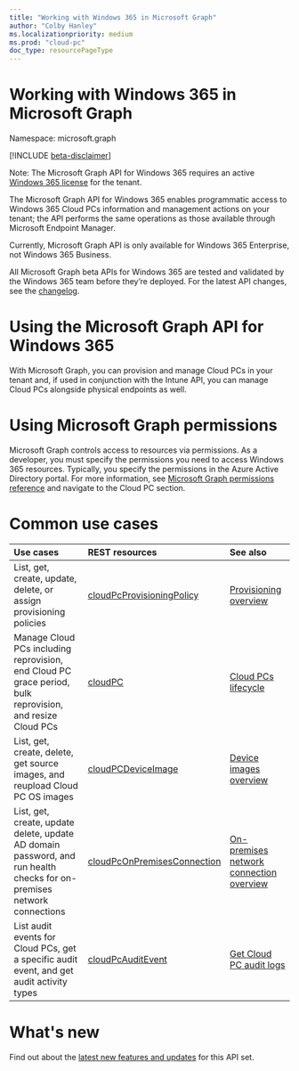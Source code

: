 ```yaml
---
title: "Working with Windows 365 in Microsoft Graph"
author: "Colby Hanley"
ms.localizationpriority: medium
ms.prod: "cloud-pc"
doc_type: resourcePageType
---
```


# Working with Windows 365 in Microsoft Graph

Namespace: microsoft.graph

[!INCLUDE [beta-disclaimer](../../includes/beta-disclaimer.md)]

Note: The Microsoft Graph API for Windows 365 requires an active [Windows 365 license](https://www.microsoft.com/en-us/windows-365) for the tenant.

The Microsoft Graph API for Windows 365 enables programmatic access to Windows 365 Cloud PCs information and management actions on your tenant; the API performs the same operations as those available through Microsoft Endpoint Manager. 

Currently, Microsoft Graph API is only available for Windows 365 Enterprise, not Windows 365 Business. 

All Microsoft Graph beta APIs for Windows 365 are tested and validated by the Windows 365 team before they’re deployed. For the latest API changes, see the [changelog](https://developer.microsoft.com/en-us/graph/changelog).

# Using the Microsoft Graph API for Windows 365

With Microsoft Graph, you can provision and manage Cloud PCs in your tenant and, if used in conjunction with the Intune API, you can manage Cloud PCs alongside physical endpoints as well. 

# Using Microsoft Graph permissions

Microsoft Graph controls access to resources via permissions. As a developer, you must specify the permissions you need to access Windows 365 resources. Typically, you specify the permissions in the Azure Active Directory portal. For more information, see [Microsoft Graph permissions reference](https://docs.microsoft.com/en-us/graph/permissions-reference) and navigate to the Cloud PC section. 

# Common use cases

|Use cases|REST resources|See also|
|:---|:---|:---|
|List, get, create, update, delete, or assign provisioning policies|[cloudPcProvisioningPolicy](https://docs.microsoft.com/en-us/graph/api/resources/cloudpcprovisioningpolicy?view=graph-rest-beta)|[Provisioning overview](https://docs.microsoft.com/en-us/windows-365/provisioning)|
|Manage Cloud PCs including reprovision, end Cloud PC grace period, bulk reprovision, and resize Cloud PCs|[cloudPC](https://docs.microsoft.com/en-us/graph/api/resources/cloudpc?view=graph-rest-beta)|[Cloud PCs lifecycle](https://docs.microsoft.com/en-us/graph/api/resources/cloudpc?view=graph-rest-beta)|
|List, get, create, delete, get source images, and reupload Cloud PC OS images|[cloudPCDeviceImage](https://docs.microsoft.com/en-us/graph/api/resources/cloudpcdeviceimage?view=graph-rest-beta)|[Device images overview](https://docs.microsoft.com/en-us/windows-365/device-images)|
|List, get, create, update delete, update AD domain password, and run health checks for on-premises network connections|[cloudPcOnPremisesConnection](https://docs.microsoft.com/en-us/graph/api/resources/cloudpconpremisesconnection?view=graph-rest-beta)|[On-premises network connection overview](https://docs.microsoft.com/en-us/windows-365/on-premises-network-connections)|
|List audit events for Cloud PCs, get a specific audit event, and get audit activity types|[cloudPcAuditEvent](https://docs.microsoft.com/en-us/graph/api/resources/cloudpcauditevent?view=graph-rest-beta)|[Get Cloud PC audit logs](https://docs.microsoft.com/en-us/windows-365/get-cloud-pc-audit-logs-using-powershell)|

# What's new

Find out about the [latest new features and updates](https://docs.microsoft.com/en-us/graph/whats-new-overview) for this API set.




